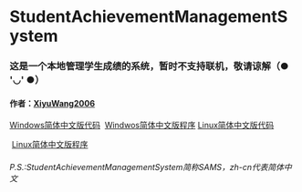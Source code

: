 # StudentAchievementManagementSystem
<h3>这是一个本地管理学生成绩的系统，暂时不支持联机，敬请谅解（● '◡' ●）</h3>
<h4>作者：<a href="https://github.com/XiyuWang2006/">XiyuWang2006</a></h4>
<p><a href="https://github.com/XiyuWang2006/StudentAchievementManagementSystem/blob/master/SAMS_zh-cn.windows.cpp">Windows简体中文版代码</a>
  <a href="https://github.com/XiyuWang2006/StudentAchievementManagementSystem/blob/master/SAMS_zh-cn.windows.exe">Windwos简体中文版程序</a>
<a href="https://github.com/XiyuWang2006/StudentAchievementManagementSystem/blob/master/SAMS_zh-cn.linux.cpp">Linux简体中文版代码</a></p>
  <a href="https://github.com/XiyuWang2006/StudentAchievementManagementSystem/blob/master/SAMS_zh-cn.linux.out">Linux简体中文版程序</a>
<h6>P.S.:StudentAchievementManagementSystem简称SAMS，zh-cn代表简体中文</h6>
